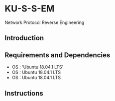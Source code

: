 # KU-S-S-EM
Network Protocol Reverse Engineering

## Introduction

## Requirements and Dependencies
* OS : 'Ubuntu 18.04.1 LTS'
* OS : Ubuntu 18.04.1 LTS
* OS : Ubuntu 18.04.1 LTS

## Instructions
